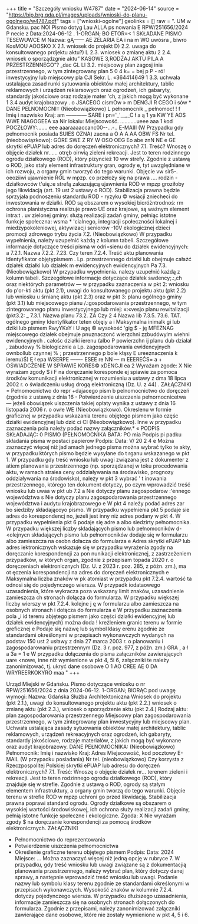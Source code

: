 +++
title = "Szczegóły wniosku W4787"
date = "2024-06-14"
source = "https://bip.brg.gda.pl/images/uploads/wnioski-do-planu-ogolnego/w4787.pdf"
tags = ["wnioski-ogolne"]
geolinks = []
raw = ". UM w Gdansku. pac   NOI Pismo dotyg Lau ALLA ps nowania E RPW/251656/2024 P necie z Data:2024-06-12 . 1-ORGAN; BO ETOR=< 1 SKŁADANE PISMO TESEWUWCE M Nazwa: gĄ—— AE ZELARIA EA i na m WO uwósra , biwro KosMOU AOOSKO X 2.1. wniosek do projekt D) 2.2. uwaga do konsultowanego prdjektu aktu?) L 2.3. wniosek o zmianę aktu 2 2.4. wniosek o sporządzgnie aktu” KASOWE 3,RODŻAJ AKTU PILA A PRZESTRZENNEGO”?   „dac GL LI 3.2. miejscowy plan zagosj inia przestrzennego, w tym zintegrowany plan 5 0 4 k= = bej p P - ró!  inwestycyjny lub miejscowy pla CJI  Sekr. L. «364414649 1 3.3. uchwała ustalająca zasad runki sytuowania obiektów małej architektury, tablic reklamowych i urządzeń rekiarsowych oraz ogrodzeń, ich gabaryty, standardy jakościowe oraz rodzaje mater 'ch, z jakich mogą być wykonane 1 3.4 audyt krajobrazowy .  o JSACEGO cismOw » m DENGJI R CEGO i sów * DANE PELNOMOCNI:: (Nieobowiązkowo) L pełnomocnik _ pełnomoc! ! f Imię i nazwisko Kraj: am ———— SARE i pn='_'__„_C ł a ą 1 ya KW YE AOS WWE NIAGOGEEA xa Nir lokalu: Miejscowość. ...........ueee aaa 1 kod POCZŁOWY:....... eee aaaraaaaccanc00--...-.. E-MAIII (W Przypadku gdy pełnomocnik posiada SUIES OZNA) zacna a O A A AA OBW FS Nr tel. (nieobowiązkowo): GÓRE SWE Z RY W OSO OEG Eo abe znN NE e GE skrytki ePUAP lub adres do doręczeń elektronicznych? 7.1. Treść? Wnoszę o objęcie działek nr...... otręb oirwią zieleni  rekreacji. Jest to teren rodzinnego ogrodu działkowego (ROD), który pizyncież 10 ww strefy. Zgodnie z ustawą o ROD, jako stały element infrastruktury gran, ogrody e, tyt uwzględniane w ich rozwoju, a organy gmin tworzyć do tego warunki. Objęcie vw sir5-. oeoziiwi ujawnienie RÓL w mpzp. co przełoży się na prawa .... rodzin - działkowców t'uię.:e strefą zakazującą ujawnienia ROD w mpzp groziłoby jego !ikwidacją (art. 19 ust 2 ustawy o ROD). Stabilizacja prawna będzie sprzyjała podnoszeniu standardu ROD - ryzyku © wsiacji zniecheci do inwestowania w działki. ROD są obszarem o wysokiej bicróżntrodnoś: rm ochrona planistyczna realizuje prawo UE oraz krajowe, są ważnym element intra:t . uv zielonej gminy: służą realizacji zadań gminy, pełniąc istotne funkcje społeczna: wsma * 'cialnego, integracji społeczności lokalnej i miedzypokoleniowej, aktywizacji seniorów -10V ekologicznej dzieci promocji zdrowego trybu życia 7.2. (Nieobowiązkowo) W przypadku wypełnienia, należy uzupełnić każdą z kolumn tabeli. Szczegółowe informacje dotyczące treści pisma w odri=sienu do działek ewidencyjnych: a 7.2.1. Nazwa 7.2.2.  7.23. Czy teren 7.2.4. Treść aktu planowania łdentyfikator  objętypismem . Lp. przestrzennego działki lub obejmuje całażć działek działki lub działek m ewidencyjnych ewidencyjnych  Pa  7.3. (Nieobowiązkowo) W przypadku wypełnienia. nalezy uzupełnić każdą z kolumn tabeli. Szczegółowe informacje dotyczące działek swdency;.:,ch oraz niektórych parametrów — w przypadku zaznaczenia w pkt 2: wniosku do p'or-kti aktu (pkt 2.1), uwagi do konsultowanego projektu aktu (pkt 2.2) lub wniosku u śrnianę aktu (pkt 2.3) oraz w pkt 3: planu ogólnego gminy (pkt 3.1) lub miejscowego pianu /.:gospodarowania przestrzennego,  w tym zintegrowanego płanu inwestycyjnego lub rniej: «:«vesjo planu rewitalizacji (pkt3.2: _  7.3.1. Nazwa planu  73.2.  ZA Czy 2 4 Nazwa lib  7.3.5. 73.6. TAT.  ogólnego gminy Identyfikator  teten objęiy a  i Maksymalna inimalk gi lub  dziki lub  pismem RwyYKaY i U agę © wysokość  'gig $  - ję MFEZNAG  miejscowego  działek   obejmuje  pnuznaczonć  wierzchni  zzbudówylm   wiehni  ewidencyjnych . całośc działki ierenu (albo  P   powierzchn ij  planu   dub działał , zabudowy %  biologicznie a Lp.  zagospodarowania   ewidencyjnych ownbollub   czynnej % ;   przestrzennego  p bole kłąsy  E    ureeznaczenia  k   ierenu)Ś)  Ę ł epa  WSERPE ——- ESEE re NN — m EEEREĆS= a + OŚWIADCZENIE W SPRAWIE KORES© xDENCJI ea  2 Wyrażam zgode: X Nie wyrażam zgody $ i F na doręczanie koresponde ej spiawie za pomoca środków komunikacji elektronicznej w rozumieniu a ustawy z dma 18 lipca 2002 r. o świadczeniu usług drogą elektroniczną (Dz. U. z 44) . ZAŁĄCZNIKI = Pełnomocnictwo do repr +dajacego pism b pelnomocnictwo do doręczeń (zgodnie z ustawą z dnia 16 - Potwierdzenie uiszczenia  pełnornocnicetwa — jeżeli obowiązek uiszczenia takiej opłaty wynika z ustawy z dnia 16 listopada 2006 r. o owłe WE  (Nieobowiązkowo). Okreslenu w formie graficznej w przypadku wskazania terenu objętego pismem jako częśc działki ewidencyjnej lub dzić ci CI  (Nieobowiązkowo). Inne w przypadku zaznaczenia pola należy podać nazwy  załączników.* « PODPIS SKŁADAJĄC: 0 PISMO (PEŁNOMOCNIKA  BATA: PO mia Podpis pi padku składania pisma w postaci papierow Podpis: Data: V/ 20 2 4 e Można zaznaczyć więcej niż jad amach jednego pisma można wybrać tylko te akty, w przypadku których pismo będzie wysyłane do t rganu wskazanego w pkt 1. W przypadku gdy treść wniosku lub uwagi związana jest z dokumenter z atiem planowania przestrzennego (np. sporządzanej w toku procedowania aktu, w ramach straiea ceny oddziaływania na środawisko, prognozy oddziaływania na środowisko), należy w pkt 3 wybrać ' t inowania przestrzennego, którego ten dokument dotyczy, po czym wprowadzić treść wniosku lub uwaa w pkt ub 7.2 a Nie dotyczy planu zagospodarow :'ennego województwa s Nie dotyczy planu zagospodarowania przestrzennego województwa i audytu krajobrazowego e W pkt 4 należy podać adres zar bo siedziby składającoyo pismo. W przypadku wypełnienia pkt 5 podaje sie adres do korespondencj no, jeżeli jest inny niż adres podany w pkt 4. W przypadku wypełnienia pkt 6 podaje się adre a albo siedzirty pełnomocnika. W przypadku większej liczby składających pismo lub pełnomocników d- <olejnycn składających pismo lub pełnomocników dodaje się w formularzu albo zamieszcza na osobn dołacza do formularza e Adres skrytki ePJAP lub adres iektronicznych wskazuje się w przypadku wyrażenia zgody na doręczanie korespondencji za pon nunikacji elektronicznej, z zastrzeżeniem przypadków, w których organ, zgodnie z przepisam topada 2020 r. o doręczeniach elektronicznych (Dz. U. z 2023 r. poz. 285, z późn. zm.), ma ot ęczenia korespondencji na adres do doręczeń elektronicznych e Maksymalna liczba znaków w pk atomiast w przypadku pkt 7.2.4. wartość ta odnosi się do pojedynczego wiersza. W przypadk iodataowego uzasadnienia, które wykracza poza wskazany limit znaków, uzasadnienie zamieszcza ch stronach  dołącza do formularza. W przypadku większej liczby wierszy w pkt 7.2.4. kolejne j ę w formularzu albo zamieszcza na osobnych stronach i dołącza do formularza e W przypadku zaznaczenia pola „i id terenu abjętego pismem jako części działki ewidencyjnej lub działek ewidencyjnych) można doda ! kreżleniem granic terenu w formie greficznej e Podaje się nazwę lub symbol klasy erenu zgodnie ze standardami określonymi w przepisach wykonawczych wydanych na podstav 150 ust 2 usławy z dnia 27 marca 2003 r. o planowaniu i zagospodarowaniu przestrzennym (Dz.  3 r. poz. 977, z późn. zm.) GRA , a ł a 3a = 1 e W przypadku dołączenia do pisma załączników zawierających uare  <nowe, inne niż wymienione w pkt 4, 5i 6, załączniki te należy zanonimizować, tj. ukryć dane osobowe O 1 AO CREE AE 0 DA WRYREERKOKYRO maa "
+++

Urząd Miejski w Gdańsku.
Pismo dotyczące wniosku o nr RPW/251656/2024 z dnia 2024-06-12.
1-ORGAN; BIORĄC pod uwagę wymogi:
Nazwa: Gdańska Służba Architektoniczna
Wniosek do projektu (pkt 2.1.), uwagi do konsultowanego projektu aktu (pkt 2.2.)
wniosek o zmianę aktu (pkt 2.3.), wniosek o sporządzenie aktu (pkt 2.4.)
Rodzaj aktu: plan zagospodarowania przestrzennego
Miejscowy plan zagospodarowania przestrzennego, w tym zintegrowany plan inwestycyjny lub miejscowy plan.
Uchwała ustalająca zasady sytuowania obiektów małej architektury, tablic reklamowych, urządzeń rekreacyjnych oraz ogrodzeń, ich gabaryty, standardy jakościowe, rodzaje materiałów, z jakich mogą być wykonane oraz audyt krajobrazowy.
DANE PEŁNOMOCNIKA:
(Nieobowiązkowo) Pełnomocnik:
Imię i nazwisko
Kraj:
Adres
Miejscowość, kod pocztowy
E-MAIL (W przypadku posiadania)
Nr tel. (nieobowiązkowo)
Czy korzysta z Rzeczpospolitej Polskiej skrytki ePUAP lub adresu do doręczeń elektronicznych?
7.1. Treść: Wnoszę o objęcie działek nr... terenem zieleni i rekreacji. Jest to teren rodzinnego ogrodu działkowego (ROD), który znajduje się w strefie. Zgodnie z ustawą o ROD, ogrody są stałym elementem infrastruktury, a organy gmin tworzą do tego warunki. Objęcie terenu w strefie ROD w mpzp uchroni go przed likwidacją. Stabilizacja prawna poprawi standard ogrodu. Ogrody działkowe są obszarem o wysokiej wartości środowiskowej, ich ochrona służy realizacji zadań gminy, pełnią istotne funkcje społeczne i ekologiczne.
Zgoda: X Nie wyrażam zgody $
na doręczanie korespondencji za pomocą środków elektronicznych.
ZAŁĄCZNIKI
- Pełnomocnictwo do reprezentowania
- Potwierdzenie uiszczenia pełnomocnictwa
- Określenie graficzne terenu objętego pismem
Podpis: Data: 2024
Miejsce: ...
Można zaznaczyć więcej niż jedną opcję w rubryce 7. W przypadku, gdy treść wniosku lub uwagi związane są z dokumentacjią planowania przestrzennego, należy wybrać plan, który dotyczy danej sprawy, a następnie wprowadzić treść wniosku lub uwagi.
Podanie nazwy lub symbolu klasy terenu zgodnie ze standardami określonymi w przepisach wykonawczych.
Wysokość znaków w kolumnie 7.2.4. dotyczy pojedynczego wiersza. W przypadku dłuższego uzasadnienia, informacje zamieszcza się na osobnych stronach dołączonych do formularza.
Zgodnie z przepisami, należy zanonimizować załączniki zawierające dane osobowe, które nie zostały wymienione w pkt 4, 5 i 6.


